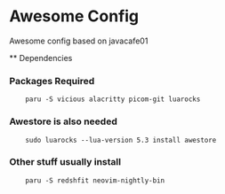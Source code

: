 # Awesome Config
Awesome config based on javacafe01


** Dependencies

### Packages Required

```
    paru -S vicious alacritty picom-git luarocks
```

### Awestore is also needed

```
    sudo luarocks --lua-version 5.3 install awestore
```

### Other stuff usually install
```
    paru -S redshfit neovim-nightly-bin
```
